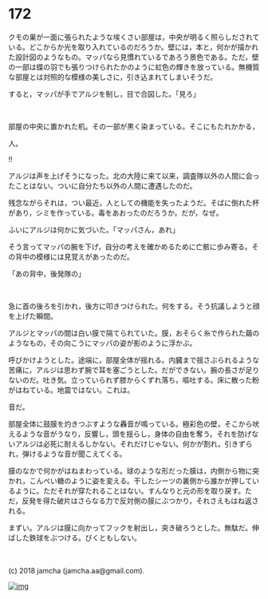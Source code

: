 # 172

クモの巣が一面に張られたような埃くさい部屋は，中央が明るく照らしだされている。どこからか光を取り入れているのだろうか。壁には，本と，何かが描かれた設計図のようなもの。マッパなら見慣れているであろう景色である。ただ，壁の一部は蝶の羽でも張りつけられたかのように虹色の輝きを放っている。無機質な部屋とは対照的な模様の美しさに，引き込まれてしまいそうだ。  

すると，マッパが手でアルジを制し，目で合図した。「見ろ」  

<br>  

部屋の中央に置かれた机。その一部が黒く染まっている。そこにもたれかかる，  

人。  

!!  

アルジは声を上げそうになった。北の大陸に来て以来，調査隊以外の人間に会ったことはない。ついに自分たち以外の人間に遭遇したのだ。  

残念ながらそれは，つい最近，人としての機能を失ったようだ。そばに倒れた杯があり，シミを作っている。毒をあおったのだろうか。だが，なぜ。  

ふいにアルジは何かに気づいた。「マッパさん，あれ」  

そう言ってマッパの腕を下げ，自分の考えを確かめるために亡骸に歩み寄る。その背中の模様には見覚えがあったのだ。  

「あの背中，後発隊の」  

<br>  

急に首の後ろを引かれ，後方に叩きつけられた。何をする。そう抗議しようと顔を上げた瞬間。  

アルジとマッパの間は白い膜で隔てられていた。膜，おそらく糸で作られた繭のようなもの，その向こうにマッパの姿が影のように浮かぶ。  

呼びかけようとした。途端に，部屋全体が揺れる。内臓まで揺さぶられるような苦痛に，アルジは思わず腕で耳を塞ごうとした。だができない。腕の長さが足りないのだ。吐き気。立っていられず膝からくずれ落ち，嘔吐する。床に散った粉がはねている。地震ではない。これは。  

音だ。  

部屋全体に鼓膜を灼きつぶすような轟音が鳴っている。極彩色の壁，そこから吠えるような音がうなり，反響し，頭を揺らし，身体の自由を奪う。それを防げないアルジは必死に耐えるしかない。それだけじゃない。何かが割れ，引きずられ，弾けるような音が聞こえてくる。  

膜のなかで何かがはねまわっている。球のような形だった膜は，内側から物に突かれ，こんぺい糖のように姿を変える。干したシーツの裏側から誰かが押しているように。ただそれが穿たれることはない。すんなりと元の形を取り戻す。ただ，反発を得た破片はさらなる力で反対側の膜にぶつかり，それさえもはね返される。  

まずい。アルジは膜に向かってフックを射出し，突き破ろうとした。無駄だ。伸ばした鉄球をぶつける。びくともしない。  

<br>  
<br>  
(c) 2018 jamcha (jamcha.aa@gmail.com).  

[![img](http://i.creativecommons.org/l/by-nc-sa/4.0/88x31.png)](http://creativecommons.org/licenses/by-nc-sa/4.0/deed)
